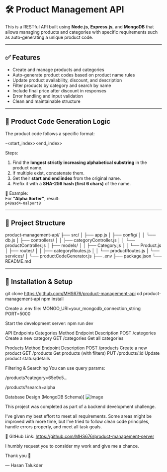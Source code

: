 # 🛠️ Product Management API

This is a RESTful API built using **Node.js**, **Express.js**, and **MongoDB** that allows managing products and categories with specific requirements such as auto-generating a unique product code.

---

## ✅ Features

- Create and manage products and categories
- Auto-generate product codes based on product name rules
- Update product availability, discount, and description
- Filter products by category and search by name
- Include final price after discount in responses
- Error handling and input validation
- Clean and maintainable structure

---

## 🧮 Product Code Generation Logic

The product code follows a specific format:

<hashed product name>-<start_index><substring><end_index>

Steps:

1. Find the **longest strictly increasing alphabetical substring** in the product name.
2. If multiple exist, concatenate them.
3. Get their **start and end index** from the original name.
4. Prefix it with a **SHA-256 hash (first 6 chars)** of the name.

📌 Example:  
For **"Alpha Sorter"**, result:  
`p48asd4-0alport8`

---

## 📁 Project Structure

product-management-api/
├── src/
│ ├── app.js
│ ├── config/
│ │ └── db.js
│ ├── controllers/
│ │ ├── categoryController.js
│ │ └── productController.js
│ ├── models/
│ │ ├── Category.js
│ │ └── Product.js
│ ├── routes/
│ │ ├── categoryRoutes.js
│ │ └── productRoutes.js
│ └── services/
│ └── productCodeGenerator.js
├── .env
├── package.json
└── README.md


---

## 🔌 Installation & Setup


git clone https://github.com/MHS676/product-management-api
cd product-management-api
npm install

Create a .env file:
MONGO_URI=your_mongodb_connection_string
PORT=5000

Start the development server:
npm run dev


API Endpoints
Categories
Method	Endpoint	Description
POST	/categories	Create a new category
GET	/categories	Get all categories

Products
Method	Endpoint	    Description
POST	/products	    Create a new product
GET	    /products	    Get products (with filters)
PUT	    /products/:id	Update product status/details

Filtering & Searching
You can use query params:

/products?category=65e9c5...

/products?search=alpha

Database Design (MongoDB Schema)[
![Image](https://github.com/user-attachments/assets/bf2bedc0-58fe-43ea-a35c-52a39ec2f899)

This project was completed as part of a backend development challenge.

I’ve given my best effort to meet all requirements. Some areas might be improved with more time, but I’ve tried to follow clean code principles, handle errors properly, and meet all task goals.

📎 GitHub Link: https://github.com/MHS676/product-management-server

I humbly request you to consider my work and give me a chance.

Thank you 🙌

— Hasan Talukder
